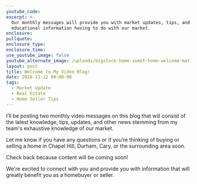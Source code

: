 ```yaml
---
youtube_code:
excerpt: >-
  Our monthly messages will provide you with market updates, tips, and other
  educational information having to do with our market.
enclosure:
pullquote:
enclosure_type:
enclosure_time:
use_youtube_image: false
youtube_alternate_image: /uploads/bigstock-home-sweet-home-welcome-mat-m-235686472-1-1.jpg
layout: post
title: Welcome to My Video Blog!
date: 2018-11-12 00:00:00
tags:
  - Market Update
  - Real Estate
  - Home Seller Tips
---
```


I’ll be posting two monthly video messages on this blog that will consist of the latest knowledge, tips, updates, and other news stemming from my team's exhaustive knowledge of our market. 

Let me know if you have any questions or if you’re thinking of buying or selling a home in Chapel Hill, Durham, Cary, or the surrounding area soon.

Check back because content will be coming soon!

We're excited to connect with you and provide you with information that will greatly benefit you as a homebuyer or seller.